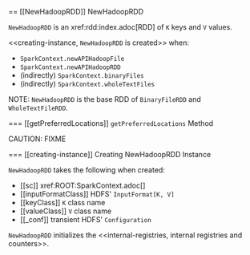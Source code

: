 == [[NewHadoopRDD]] NewHadoopRDD

`NewHadoopRDD` is an xref:rdd:index.adoc[RDD] of `K` keys and `V` values.

<<creating-instance, `NewHadoopRDD` is created>> when:

* `SparkContext.newAPIHadoopFile`
* `SparkContext.newAPIHadoopRDD`
* (indirectly) `SparkContext.binaryFiles`
* (indirectly) `SparkContext.wholeTextFiles`

NOTE: `NewHadoopRDD` is the base RDD of `BinaryFileRDD` and `WholeTextFileRDD`.

=== [[getPreferredLocations]] `getPreferredLocations` Method

CAUTION: FIXME

=== [[creating-instance]] Creating NewHadoopRDD Instance

`NewHadoopRDD` takes the following when created:

* [[sc]] xref:ROOT:SparkContext.adoc[]
* [[inputFormatClass]] HDFS' `InputFormat[K, V]`
* [[keyClass]] `K` class name
* [[valueClass]] `V` class name
* [[_conf]] transient HDFS' `Configuration`

`NewHadoopRDD` initializes the <<internal-registries, internal registries and counters>>.
